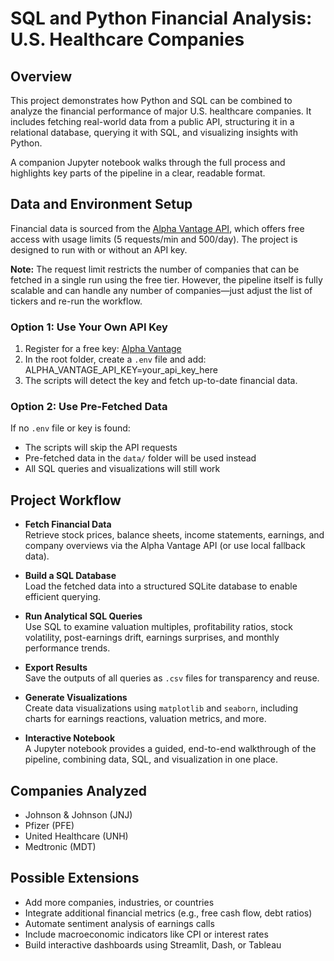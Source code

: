 # SQL and Python Financial Analysis: U.S. Healthcare Companies

## Overview

This project demonstrates how Python and SQL can be combined to analyze the financial performance of major U.S. healthcare companies. It includes fetching real-world data from a public API, structuring it in a relational database, querying it with SQL, and visualizing insights with Python.

A companion Jupyter notebook walks through the full process and highlights key parts of the pipeline in a clear, readable format.

## Data and Environment Setup

Financial data is sourced from the [Alpha Vantage API](https://www.alphavantage.co/), which offers free access with usage limits (5 requests/min and 500/day). The project is designed to run with or without an API key.

**Note:** The request limit restricts the number of companies that can be fetched in a single run using the free tier. However, the pipeline itself is fully scalable and can handle any number of companies—just adjust the list of tickers and re-run the workflow.

### Option 1: Use Your Own API Key

1. Register for a free key: [Alpha Vantage](https://www.alphavantage.co/support/#api-key)
2. In the root folder, create a `.env` file and add: ALPHA_VANTAGE_API_KEY=your_api_key_here
3. The scripts will detect the key and fetch up-to-date financial data.

### Option 2: Use Pre-Fetched Data

If no `.env` file or key is found:
- The scripts will skip the API requests
- Pre-fetched data in the `data/` folder will be used instead
- All SQL queries and visualizations will still work

## Project Workflow

- **Fetch Financial Data**  
Retrieve stock prices, balance sheets, income statements, earnings, and company overviews via the Alpha Vantage API (or use local fallback data).

- **Build a SQL Database**  
Load the fetched data into a structured SQLite database to enable efficient querying.

- **Run Analytical SQL Queries**  
Use SQL to examine valuation multiples, profitability ratios, stock volatility, post-earnings drift, earnings surprises, and monthly performance trends.

- **Export Results**  
Save the outputs of all queries as `.csv` files for transparency and reuse.

- **Generate Visualizations**  
Create data visualizations using `matplotlib` and `seaborn`, including charts for earnings reactions, valuation metrics, and more.

- **Interactive Notebook**  
A Jupyter notebook provides a guided, end-to-end walkthrough of the pipeline, combining data, SQL, and visualization in one place.

## Companies Analyzed

- Johnson & Johnson (JNJ)  
- Pfizer (PFE)  
- United Healthcare (UNH)  
- Medtronic (MDT)

## Possible Extensions

- Add more companies, industries, or countries  
- Integrate additional financial metrics (e.g., free cash flow, debt ratios)  
- Automate sentiment analysis of earnings calls  
- Include macroeconomic indicators like CPI or interest rates  
- Build interactive dashboards using Streamlit, Dash, or Tableau



